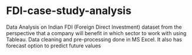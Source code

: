 # FDI-case-study-analysis
Data Analysis on Indian FDI (Foreign Direct Investment) dataset from the perspective that a company will benefit in which sector to work with using Tableau. Data cleaning and pre-processing done in MS Excel. It also has forecast option to predict future values 

